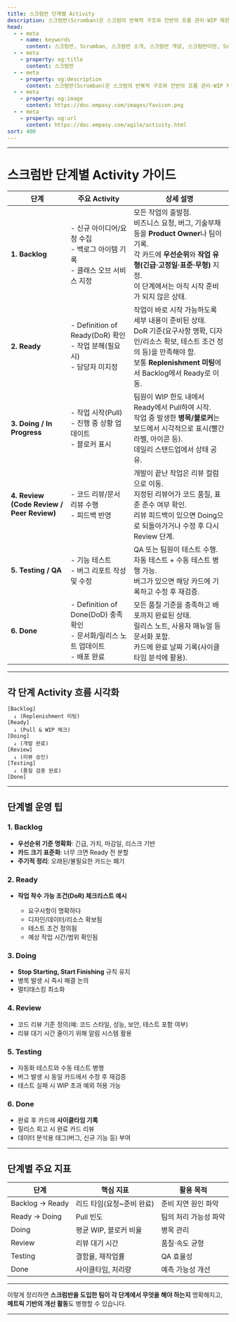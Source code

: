 ```yaml
---
title: 스크럼반 단계별 Activity
description: 스크럼반(Scrumban)은 스크럼의 반복적 구조와 칸반의 흐름 관리·WIP 제한을 결합해 유연하고 효율적으로 작업을 관리하는 하이브리드 애자일 방법론입니다.
head:
  - - meta
    - name: keywords
      content: 스크럼반, Scrumban, 스크럼반 소개, 스크럼반 개념, 스크럼반이란, Scrumban 소개, Scrumban 개념, 스크럼과 칸반 차이, 스크럼 vs 칸반, 애자일 방법론, 애자일 프레임워크, 칸반 방법론, 스크럼 방법론, 스크럼반 프로세스, 스크럼반 운영 가이드, 스크럼반 보드, WIP 제한, 작업 흐름 관리, 칸반 보드 사용법, 스크럼반 장점, 스크럼반 특징, 스크럼반 효과, 스크럼반 활용 사례, 스크럼반 도입 효과, 스크럼반 Jira 설정, 스크럼반 보드 템플릿, Scrumban 툴, 스크럼반 협업툴, 스크럼반 워크플로우, 애자일 프로젝트 관리, 업무 효율화 방법론, 반복적 작업 관리, 병목 현상 해결
  - - meta
    - property: og:title
      content: 스크럼반
  - - meta
    - property: og:description
      content: 스크럼반(Scrumban)은 스크럼의 반복적 구조와 칸반의 흐름 관리·WIP 제한을 결합해 유연하고 효율적으로 작업을 관리하는 하이브리드 애자일 방법론입니다.
  - - meta
    - property: og:image
      content: https://doc.empasy.com/images/favicon.png
  - - meta
    - property: og:url
      content: https://doc.empasy.com/agile/activity.html
sort: 400
---
```


---
# 스크럼반 단계별 Activity 가이드

| 단계                                        | 주요 Activity                                                     | 상세 설명                                                                                                                                       |
| ----------------------------------------- | --------------------------------------------------------------- | ------------------------------------------------------------------------------------------------------------------------------------------- |
| **1. Backlog**                            | - 신규 아이디어/요청 수집<br>- 백로그 아이템 기록<br>- 클래스 오브 서비스 지정              | 모든 작업의 출발점.<br>비즈니스 요청, 버그, 기술부채 등을 **Product Owner**나 팀이 기록.<br>각 카드에 **우선순위**와 **작업 유형(긴급·고정일·표준·무형)** 지정.<br>이 단계에서는 아직 시작 준비가 되지 않은 상태. |
| **2. Ready**                              | - Definition of Ready(DoR) 확인<br>- 작업 분해(필요 시)<br>- 담당자 미지정     | 작업이 바로 시작 가능하도록 세부 내용이 준비된 상태.<br>DoR 기준(요구사항 명확, 디자인/리소스 확보, 테스트 조건 정의 등)을 만족해야 함.<br>보통 **Replenishment 미팅**에서 Backlog에서 Ready로 이동.       |
| **3. Doing / In Progress**                | - 작업 시작(Pull)<br>- 진행 중 상황 업데이트<br>- 블로커 표시                     | 팀원이 WIP 한도 내에서 Ready에서 Pull하여 시작.<br>작업 중 발생한 **병목/블로커**는 보드에서 시각적으로 표시(빨간 라벨, 아이콘 등).<br>데일리 스탠드업에서 상태 공유.                                 |
| **4. Review (Code Review / Peer Review)** | - 코드 리뷰/문서 리뷰 수행<br>- 피드백 반영                                    | 개발이 끝난 작업은 리뷰 컬럼으로 이동.<br>지정된 리뷰어가 코드 품질, 표준 준수 여부 확인.<br>리뷰 피드백이 있으면 Doing으로 되돌아가거나 수정 후 다시 Review 단계.                                     |
| **5. Testing / QA**                       | - 기능 테스트<br>- 버그 리포트 작성 및 수정                                    | QA 또는 팀원이 테스트 수행.<br>자동 테스트 + 수동 테스트 병행 가능.<br>버그가 있으면 해당 카드에 기록하고 수정 후 재검증.                                                                |
| **6. Done**                               | - Definition of Done(DoD) 충족 확인<br>- 문서화/릴리스 노트 업데이트<br>- 배포 완료 | 모든 품질 기준을 충족하고 배포까지 완료된 상태.<br>릴리스 노트, 사용자 매뉴얼 등 문서화 포함.<br>카드에 완료 날짜 기록(사이클타임 분석에 활용).                                                     |

---

## 각 단계 Activity 흐름 시각화

```
[Backlog] 
  ↓ (Replenishment 미팅)
[Ready] 
  ↓ (Pull & WIP 체크)
[Doing] 
  ↓ (개발 완료)
[Review] 
  ↓ (리뷰 승인)
[Testing] 
  ↓ (품질 검증 완료)
[Done]
```

---

## 단계별 운영 팁

### 1. Backlog

* **우선순위 기준 명확화**: 긴급, 가치, 마감일, 리스크 기반
* **카드 크기 표준화**: 너무 크면 Ready 전 분할
* **주기적 정리**: 오래된/불필요한 카드는 폐기

### 2. Ready

* **작업 착수 가능 조건(DoR) 체크리스트 예시**

  * 요구사항이 명확하다
  * 디자인/데이터/리소스 확보됨
  * 테스트 조건 정의됨
  * 예상 작업 시간/범위 확인됨

### 3. Doing

* **Stop Starting, Start Finishing** 규칙 유지
* 병목 발생 시 즉시 해결 논의
* 멀티태스킹 최소화

### 4. Review

* 코드 리뷰 기준 정의(예: 코드 스타일, 성능, 보안, 테스트 포함 여부)
* 리뷰 대기 시간 줄이기 위해 알림 시스템 활용

### 5. Testing

* 자동화 테스트와 수동 테스트 병행
* 버그 발생 시 동일 카드에서 수정 후 재검증
* 테스트 실패 시 WIP 초과 예외 허용 가능

### 6. Done

* 완료 후 카드에 **사이클타임 기록**
* 릴리스 회고 시 완료 카드 리뷰
* 데이터 분석용 태그(버그, 신규 기능 등) 부여

---

## 단계별 주요 지표

| 단계              | 핵심 지표            | 활용 목적        |
| --------------- | ---------------- | ------------ |
| Backlog → Ready | 리드 타임(요청\~준비 완료) | 준비 지연 원인 파악  |
| Ready → Doing   | Pull 빈도          | 팀의 처리 가능성 파악 |
| Doing           | 평균 WIP, 블로커 비율   | 병목 관리        |
| Review          | 리뷰 대기 시간         | 품질·속도 균형     |
| Testing         | 결함율, 재작업률        | QA 효율성       |
| Done            | 사이클타임, 처리량       | 예측 가능성 개선    |

---

이렇게 정리하면 **스크럼반을 도입한 팀이 각 단계에서 무엇을 해야 하는지** 명확해지고,
**메트릭 기반의 개선 활동**도 병행할 수 있습니다.

---
